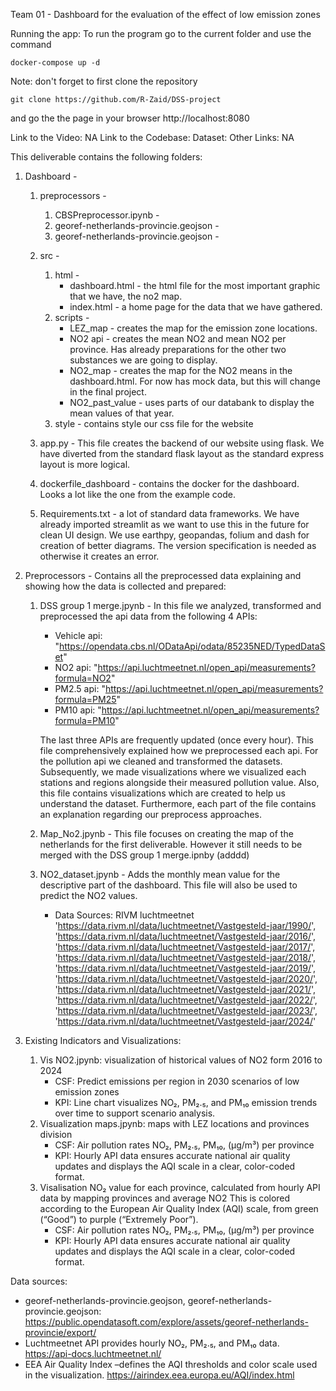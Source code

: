 Team 01 - Dashboard for the evaluation of the effect of low emission zones 

Running the app:
To run the program go to the current folder and use the command
    
    docker-compose up -d
    
Note: don't forget to first clone the repository 
    
    git clone https://github.com/R-Zaid/DSS-project
    
and go the the page in your browser
http://localhost:8080

Link to the Video: NA
Link to the Codebase: 
Dataset: 
Other Links: NA

This deliverable contains the following folders:
1. Dashboard - 
    1. preprocessors -
        1. CBSPreprocessor.ipynb -
        2. georef-netherlands-provincie.geojson -
        3. georef-netherlands-provincie.geojson -
    2. src -
        1. html -
            * dashboard.html - the html file for the most important graphic that we have, the no2 map.
            * index.html - a home page for the data that we have gathered.
        2. scripts -
            * LEZ_map - creates the map for the emission zone locations.
            * NO2 api - creates the mean NO2 and mean NO2 per province. Has already preparations for the other two substances we are going to display. 
            * NO2_map - creates the map for the NO2 means in the dashboard.html. For now has mock data, but this will change in the final project.
            * NO2_past_value - uses parts of our databank to display the mean values of that year. 
        3. style - contains style our css file for the website
    
    3. app.py - This file creates the backend of our website using flask. We have diverted from the standard flask layout as the standard express layout is more logical. 
    4. dockerfile_dashboard - contains the docker for the dashboard. Looks a lot like the one from the example code.
    5. Requirements.txt - a lot of standard data frameworks. We have already imported streamlit as we want to use this in the future for clean UI design. We use earthpy, geopandas, folium and dash for creation of better diagrams. The version specification is needed as otherwise it creates an error. 


2. Preprocessors - Contains all the preprocessed data explaining and showing how the data is collected and prepared:
    
    1.  DSS group 1 merge.jpynb - In this file we analyzed, transformed and preprocessed the api data from the following 4 APIs:
        * Vehicle api: "https://opendata.cbs.nl/ODataApi/odata/85235NED/TypedDataSet"
        * NO2 api: "https://api.luchtmeetnet.nl/open_api/measurements?formula=NO2"
        * PM2.5 api: "https://api.luchtmeetnet.nl/open_api/measurements?formula=PM25"
        * PM10 api: "https://api.luchtmeetnet.nl/open_api/measurements?formula=PM10"

        The last three APIs are frequently updated (once every hour). This file comprehensively explained how we preprocessed each api. For the pollution api we cleaned and transformed the datasets. Subsequently, we made visualizations where we visualized each stations and regions alongside their measured pollution value. Also, this file contains visualizations which are created to help us understand the dataset. Furthermore, each part of the file contains an explanation regarding our preprocess approaches. 
    
    2. Map_No2.jpynb - This file focuses on creating the map of the netherlands for the first deliverable. However it still needs to be merged with the DSS group 1 merge.ipnby (adddd)
    
    3. NO2_dataset.jpynb - Adds the monthly mean value for the descriptive part of the dashboard. This file will also be used to predict the NO2 values.
       * Data Sources: RIVM luchtmeetnet  
            'https://data.rivm.nl/data/luchtmeetnet/Vastgesteld-jaar/1990/', 
            'https://data.rivm.nl/data/luchtmeetnet/Vastgesteld-jaar/2016/',
            'https://data.rivm.nl/data/luchtmeetnet/Vastgesteld-jaar/2017/',
            'https://data.rivm.nl/data/luchtmeetnet/Vastgesteld-jaar/2018/',
            'https://data.rivm.nl/data/luchtmeetnet/Vastgesteld-jaar/2019/',
            'https://data.rivm.nl/data/luchtmeetnet/Vastgesteld-jaar/2020/',
            'https://data.rivm.nl/data/luchtmeetnet/Vastgesteld-jaar/2021/',
            'https://data.rivm.nl/data/luchtmeetnet/Vastgesteld-jaar/2022/',
            'https://data.rivm.nl/data/luchtmeetnet/Vastgesteld-jaar/2023/',
            'https://data.rivm.nl/data/luchtmeetnet/Vastgesteld-jaar/2024/'


3. Existing Indicators and Visualizations:
    1. Vis NO2.jpynb: visualization of historical values of NO2 form 2016 to 2024
       * CSF: Predict emissions per region in 2030 scenarios of low emission zones
       * KPI: Line chart visualizes NO₂, PM₂.₅, and PM₁₀ emission trends over time to support scenario analysis.
    2. Visualization maps.jpynb: maps with LEZ locations and provinces division
       * CSF: Air pollution rates NO₂, PM₂.₅, PM₁₀, (µg/m³) per province
       * KPI: Hourly API data ensures accurate national air quality updates and displays the AQI scale in a clear, color-coded format.
    3. Visalisation NO₂ value for each province, calculated from hourly API data by mapping  provinces and average NO2 This is colored according to the European Air Quality Index (AQI) scale, from green (“Good”) to purple (“Extremely Poor”).
       * CSF: Air pollution rates NO₂, PM₂.₅, PM₁₀, (µg/m³) per province
       * KPI: Hourly API data ensures accurate national air quality updates and displays the AQI scale in a clear, color-coded format.


Data sources:
    
* georef-netherlands-provincie.geojson, georef-netherlands-provincie.geojson: 
    https://public.opendatasoft.com/explore/assets/georef-netherlands-provincie/export/
* Luchtmeetnet API  provides hourly NO₂, PM₂.₅, and PM₁₀ data. https://api-docs.luchtmeetnet.nl/
* EEA Air Quality Index –defines the AQI thresholds and color scale used in the visualization. https://airindex.eea.europa.eu/AQI/index.html
